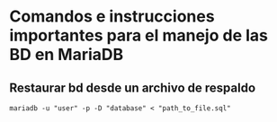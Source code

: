# Comandos e instrucciones importantes para el manejo de las BD en MariaDB

## Restaurar bd desde un archivo de respaldo 


```{bash}
mariadb -u "user" -p -D "database" < "path_to_file.sql"
```
